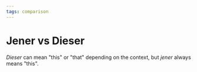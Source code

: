 ```yaml
---
tags: comparison
---
```


# Jener vs Dieser
*Dieser* can mean "this" or "that" depending on the context, but *jener* always means "this".

